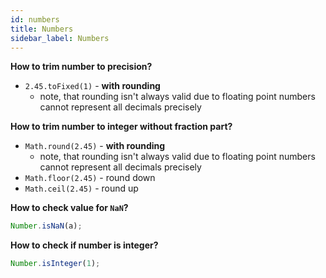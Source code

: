```yaml
---
id: numbers
title: Numbers
sidebar_label: Numbers
---
```


**How to trim number to precision?**

- `2.45.toFixed(1)` - **with rounding**
  - note, that rounding isn't always valid due to floating point numbers cannot represent all decimals precisely

**How to trim number to integer without fraction part?**

- `Math.round(2.45)` - **with rounding**
  - note, that rounding isn't always valid due to floating point numbers cannot represent all decimals precisely
- `Math.floor(2.45)` - round down
- `Math.ceil(2.45)` - round up

**How to check value for `NaN`?**

```javascript
Number.isNaN(a);
```

**How to check if number is integer?**

```javascript
Number.isInteger(1);
```

